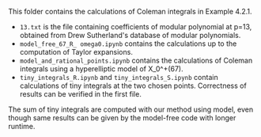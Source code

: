 This folder contains the calculations of Coleman integrals in Example 4.2.1.

- ```13.txt``` is the file containing coefficients of modular polynomial at p=13, obtained from Drew Sutherland's database of modular polynomials.
- ```model_free_67_R_ omega0.ipynb``` contains the calculations up to the computation of Taylor expansions.
- ```model_and_rational_points.ipynb``` contains the calculations of Coleman integrals using a hyperelliptic model of X_0^+(67).
- ```tiny_integrals_R.ipynb``` and ```tiny_integrals_S.ipynb``` contain calculations of tiny integrals at the two chosen points. Correctness of results can be verified in the first file.

The sum of tiny integrals are computed with our method using model, even though same results can be given by the model-free code with longer runtime.

